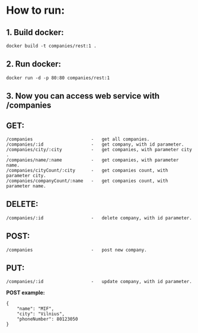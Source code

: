 # How to run:

## 1. Build docker:
    docker build -t companies/rest:1 .

## 2. Run docker:
    docker run -d -p 80:80 companies/rest:1
    
## 3. Now you can access web service with /companies
    
## GET:    
    /companies                      -   get all companies.
    /companies/:id                  -   get company, with id parameter.
    /companies/city/:city           -   get companies, with parameter city .
    /companies/name/:name           -   get companies, with parameter name.
    /companies/cityCount/:city      -   get companies count, with parameter city.
    /companies/companyCount/:name   -   get companies count, with parameter name.
## DELETE:    
    /companies/:id                  -   delete company, with id parameter.
## POST:
    /companies                      -   post new company.
## PUT:
    /companies/:id                  -   update company, with id parameter.
    

**POST example:**
```
{	
    "name": "MIF",
    "city": "Vilnius",
    "phoneNumber": 80123050
}
```
